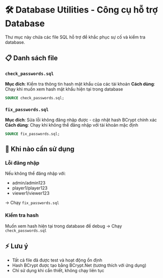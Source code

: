 # 🛠️ Database Utilities - Công cụ hỗ trợ Database

Thư mục này chứa các file SQL hỗ trợ để khắc phục sự cố và kiểm tra database.

## 📋 Danh sách file

### `check_passwords.sql`
**Mục đích**: Kiểm tra thông tin hash mật khẩu của các tài khoản
**Cách dùng**: Chạy khi muốn xem hash mật khẩu hiện tại trong database
```sql
SOURCE check_passwords.sql;
```

### `fix_passwords.sql`  
**Mục đích**: Sửa lỗi không đăng nhập được - cập nhật hash BCrypt chính xác
**Cách dùng**: Chạy khi không thể đăng nhập với tài khoản mặc định
```sql
SOURCE fix_passwords.sql;
```

## 🚨 Khi nào cần sử dụng

### Lỗi đăng nhập
Nếu không thể đăng nhập với:
- admin/admin123
- player1/player123  
- viewer1/viewer123

→ Chạy `fix_passwords.sql`

### Kiểm tra hash
Muốn xem hash hiện tại trong database để debug
→ Chạy `check_passwords.sql`

## ⚡ Lưu ý
- Tất cả file đã được test và hoạt động ổn định
- Hash BCrypt được tạo bằng BCrypt.Net (tương thích với ứng dụng)
- Chỉ sử dụng khi cần thiết, không chạy liên tục
